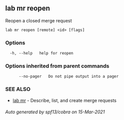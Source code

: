 ## lab mr reopen

Reopen a closed merge request

```
lab mr reopen [remote] <id> [flags]
```

### Options

```
  -h, --help   help for reopen
```

### Options inherited from parent commands

```
      --no-pager   Do not pipe output into a pager
```

### SEE ALSO

* [lab mr](lab_mr.md)	 - Describe, list, and create merge requests

###### Auto generated by spf13/cobra on 15-Mar-2021
